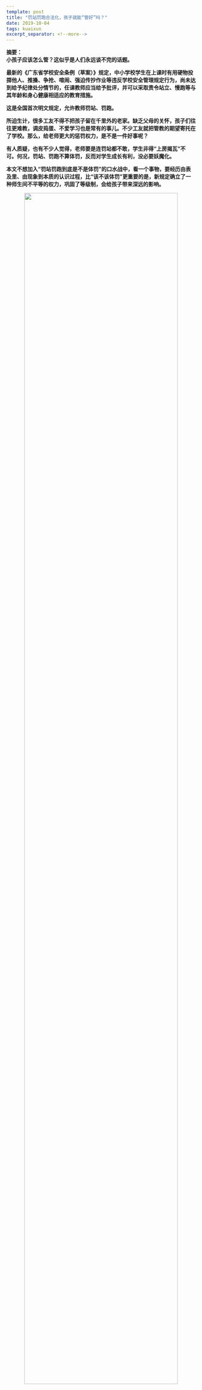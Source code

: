 ```yaml
---
template: post
title: "罚站罚跑合法化，孩子就能“管好”吗？"
date: 2019-10-04
tags: kuaixun
excerpt_separator: <!--more-->
---
```


**摘要：  
小孩子应该怎么管？这似乎是人们永远谈不完的话题。**

**最新的《广东省学校安全条例（草案）》规定，中小学校学生在上课时有用硬物投掷他人、推搡、争抢、喧闹、强迫传抄作业等违反学校安全管理规定行为，尚未达到给予纪律处分情节的，任课教师应当给予批评，并可以采取责令站立、慢跑等与其年龄和身心健康相适应的教育措施。**

**这是全国首次明文规定，允许教师罚站、罚跑。**

**所迫生计，很多工友不得不把孩子留在千里外的老家。缺乏父母的关怀，孩子们往往更难教，调皮捣蛋、不爱学习也是常有的事儿。不少工友就把管教的期望寄托在了学校。那么，给老师更大的惩罚权力，是不是一件好事呢？**

**有人质疑，也有不少人觉得，老师要是连罚站都不敢，学生非得“上房揭瓦”不可。何况，罚站、罚跑不算体罚，反而对学生成长有利，没必要妖魔化。**

**本文不想加入“罚站罚跑到底是不是体罚”的口水战中，看一个事物，要经历由表及里、由现象到本质的认识过程，比“该不该体罚”更重要的是，新规定确立了一种师生间不平等的权力，巩固了等级制，会给孩子带来深远的影响。**

<div style="text-align:center"><img src="/images/100401.jpg" width="90%"><br></div><br>

<h3>壹：罚站意义何在，滥权恐难杜绝</h3>

迟到门口罚站，上课说话课堂罚站，大家一定都有类似的童年回忆。和批评教育不同的是，罚站、罚跑在教育之后，还要当众出出丑。别人坐着你站着，别人看着你跑步，等于在胸前写上“耻辱”两个大字，半大孩子的自尊心、自信心难免受到打击。

下回改了的，要么是害怕丢脸，要么是不想消耗体力。他们是否真的打心眼儿觉得朝同学扔石子、欺负别人抄作业是不应该的，也明白到底什么是错、为什么错吗？答案可能是否定的；

下回不改的，被罚疲了的淘气包们，自然是免疫了这种惩罚——要不然总被罚的，永远是那几个“差生”呢。

如果不能让人打心眼儿服气，那和棍棒教育有什么区别？而更让人担忧的，是随之而来的权力滥用问题。

只看到允许老师体罚，却看不到允许学生辩解、抗议。老师的底气硬了，学生却难以保护自己免受不公待遇。当下，体罚尚且常见，一旦给予罚站、罚跑合法性，难保一些师德较差，或者教育理念落后的教师不会越轨行权——你说罚站、慢跑对学生的身心健康没有害处，但是站一整天呢，无缘无故被针对呢？这在实际中是很难界定和避免的。

频繁而且专横的体罚，说不定会让孩子产生厌学情绪，陷入自暴自弃中去。难以获得父母庇护、疏导的留守儿童们，更容易成为受害者。

10年以前的一个冬夜，山东一乡镇初中的寄宿生张鑫夜晚爬墙出去买东西，被值班老师抓到后罚站室外，后来老师出门喝酒，把他遗忘在了零下十几度的冬夜里。张鑫第二天一早被发现时，已经倒在水沟里死亡了。裸体侮辱、烈日跑圈、超长时间罚站，恶性事件这些年一直层出不穷。可是，要是孩子被粗暴对待，远在千里外打工的我们，连得知消息都很困难。

<div style="text-align:center"><img src="/images/100402.jpg" width="90%"><br></div><br>

<h3>贰：教学生做小绵羊？</h3>

试想一下：如果有一天，老师和孩子各执一词地来找你告状，请问你更愿意相信谁？

天平往往是倾向于老师这边的，他们有着更大的话语权。

“传道授业解惑”，儒家传统给了老师这个职业在一种神圣性，而神圣就一定有不平等。他们有权规定各种课堂纪律、要求，执行校规校纪，而学生必须无条件服从——不管它们是否合理。现在又加上了一条——如果你不做或没做到，我不仅可以批评你，还可以惩罚，甚至体罚你。

<div style="text-align:center"><img src="/images/100403.jpg" width="90%"><br></div><br>

总有人以“小孩子心智不成熟”来为体罚辩护。在他们眼里，学生不需要有独立的思考和批判，做乖乖待在羊圈的小绵羊就好了呀。喋喋不休地强调要“尊师重道”，就差拿出四书五经，让孩子一拜孔子，二拜先生了。

这分明一种强权逻辑，你太小你懂得少，破了规矩（无论这个规矩合理与否）就该被罚。那么是不是厂子老板也可以说，工人文化水平不高，所以应该给予主管惩戒权。要是大家违反了操作规范，也必须去办公室罚站、绕车间跑圈呢！？

和蔼亲切的社会主义园丁摇身变成了手拿戒尺的教书先生，这样的倒退着实让人错愕。不知道新规的起草者们有没有想过，“惩戒权”加深的不平等，对学生的创造性是一种扼杀，还是他们只想要一群听话顺从的小羊？

<div style="text-align:center"><img src="/images/100404.jpg" width="90%"><br></div><br>

<h3>叁：资本主义劳动力再生产，让你世代不得翻身</h3>

孩子是我们的未来。羊圈里的孩子长大了，有的会成为狼，有的会继续做羊。

成了狼的，是维护曾经教化他们的这一整套秩序的狼。他们只需要坐得高高的，对忤逆者挥舞着手中的棍棒。

继续做羊的，是默认这一整套秩序的羊，他们是工人，白领，小职员，体力或者脑力无产者，以出卖劳动换取工资为生，社会的绝大多数。

工人在车间，难道不也是被要求无条件服从吗？即便你发现了更快捷省力的操作方式、人员安排，也不能自由地应用创新，而不得不重复机械的SOP；即便公司的管理规定不合理——随意罚款、没时间吃饭……不接受也得接受。

逆来顺受习惯了，很多工友因为一点小错被训斥时，还是会觉得不好意思，去找拉长班长请假，也难免低声下气地哀求。这便是资本主义规训的结果啊，把工人从人的样子变成奴隶的样子。

<div style="text-align:center"><img src="/images/100405.jpg" width="90%"><br></div><br>

学校要求学生顺从，不也是一样的道理吗？奴隶意识从娃娃抓起，从小告诉你，权威是不容挑战的。就像驯象，小象长大后，只要儿时被刺痛了的耳根子被轻轻碰一下，恐惧就压倒了抗争的冲动，去乖乖忍受残酷压榨它的演出、骑行。

我们自己做了奴隶，没白没黑的在车间卖命，只为了挣钱把孩子养大。可是他们进的学校，要把他们也变成奴隶——未来的奴隶。有一天当你的孩子走进社会，或许他早已忘了学校的那些繁文缛节，但是习惯于服从命令的他，面对义务加班的无理要求，取消自由的专制统治，真的能昂起头来说“不”吗？

<div style="text-align:center"><img src="/images/100406.jpg" width="90%"><br></div><br>

马克思说得好：在阶级社会，一切无不打上了阶级的烙印。压迫是没有止境的，没有教育使力，怎么保证驯服劳动力的再生产呢？有了顺从的工人才能保证最大程度的剩余价值提取，狼自然是想要江山万万年，这波小羊，他们是吃定了。

闷头赚钱供孩子读书，终究跳脱不了世代受压迫的魔咒。工人阶级，也只有打破自己身上的锁链，才能解放后代，给孩子一个光明的未来。

<div style="text-align:center"><img src="/images/100407.jpg" width="90%"><br></div><br>
